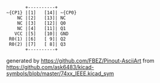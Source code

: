 

	       +----------+
	~{CP1} |[1]   [14]| ~{CP0}
	    NC |[2]   [13]| NC
	    NC |[3]   [12]| Q0
	    NC |[4]   [11]| Q1
	   VCC |[5]   [10]| GND
	 R0(1) |[6]   [ 9]| Q2
	 R0(2) |[7]   [ 8]| Q3
	       +----------+


generated by https://github.com/FBEZ/Pinout-AsciiArt from https://github.com/ask6483/kicad-symbols/blob/master/74xx_IEEE.kicad_sym